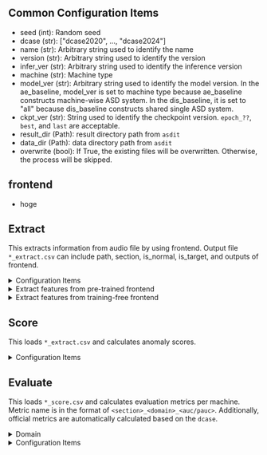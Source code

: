 ## Common Configuration Items
- seed (int): Random seed
- dcase (str): ["dcase2020", ..., "dcase2024"]
- name (str): Arbitrary string used to identify the name
- version (str): Arbitrary string used to identify the version
- infer_ver (str): Arbitrary string used to identify the inference version
- machine (str): Machine type
- model_ver (str): Arbitrary string used to identify the model version. 
In the ae_baseline, model_ver is set to machine type because ae_baseline constructs machine-wise ASD system. In the dis_baseline, it is set to "all" because dis_baseline constructs shared single ASD system.
- ckpt_ver (str): String used to identify the checkpoint version. `epoch_??`, `best`, and `last` are acceptable.
- result_dir (Path): result directory path from `asdit`
- data_dir (Path): data directory path from `asdit`
- overwrite (bool): If True, the existing files will be overwritten. Otherwise, the process will be skipped.
<!-- - model (asdit.utils.config_class.ModelConfig): Configuration of frontend -->
<!-- - trainer (Dict[str, Any]): Configuration of pl.Trainer -->
<!-- - label_dict_path (Dict[str, Path]): Label file path -->
<!-- - datamodule (asdit.utils.config_class.DMSplitConfig): Configuration of DataModule -->

## frontend
- hoge


## Extract
This extracts information from audio file by using frontend.
Output file `*_extract.csv` can include path, section, is_normal, is_target, and outputs of frontend.

<details><summary>Configuration Items</summary>

- resume_or_scratch (str): ["resume", "scratch"]
- frontend_cfg (Dict[str, Any]): Required when resume_or_scratch is "scratch".
- ckpt_ver (str): Required when resume_or_scratch is "resume"
- model_ver (str): Required when resume_or_scratch is "resume"
- extract_items (List[str]): A list of `re` patterns used to select extracted items. These patterns will be combined with the default items (path, section, is_normal, and is_target).
</details>

<details><summary>Extract features from pre-trained frontend</summary>

The model will be resumed from the checkpoint file of `ckpt_ver` version in `<result_dir>/<name>/<dcase>/<version>/model/<model_ver>/checkpoints`.

Configuration items:
- resume_or_scratch (str): "resume"
- ckpt_ver (str)
- model_ver (str)

</details>


<details><summary>Extract features from training-free frontend</summary>

Training-free frontend (e.g., simple audio feature extractor) will be constructed based on the configuration of `frontend_cfg`. 

Configuration items:
- resume_or_scratch (str): "scratch"
- frontend_cfg (Dict[str, Any]): Please write the configuration of the model used for feature extraction.

</details>

## Score
This loads `*_extract.csv` and calculates anomaly scores.

<details><summary>Configuration Items</summary>

- backend (List[Dict[str, Any]]): A list of backend configurations.
</details>

## Evaluate
This loads `*_score.csv` and calculates evaluation metrics per machine.
Metric name is in the format of `<section>_<domain>_<auc/pauc>`.
Additionally, official metrics are automatically calculated based on the `dcase`.

<details><summary>Domain</summary>

- s: AUC using the normal and anomalous sounds in the source domain
- t: AUC using the normal and anomalous sounds in the target domain
- smix: AUC using the normal and anomalous sounds in the source domain and the anomalous sounds in the target domain
- tmix: AUC using the normal and anomalous sounds in the target domain and the anomalous sounds in the source domain
- mix: AUC using the normal and anomalous sounds in the source and target domains
</details>

<details><summary>Configuration Items</summary>

- hmean_cfg_dict (Dict[str, List[str]]): Additional configuration for harmonic mean calculation. Please specify the `<domain>_<auc/pauc>` to be used for harmonic mean calculation. Do not include `section` because it is automatically added based on the official dev and eval split.
</details>


